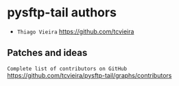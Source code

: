 pysftp-tail authors
==============

* `Thiago Vieira` https://github.com/tcvieira


Patches and ideas
-----------------

`Complete list of contributors on GitHub` https://github.com/tcvieira/pysftp-tail/graphs/contributors



